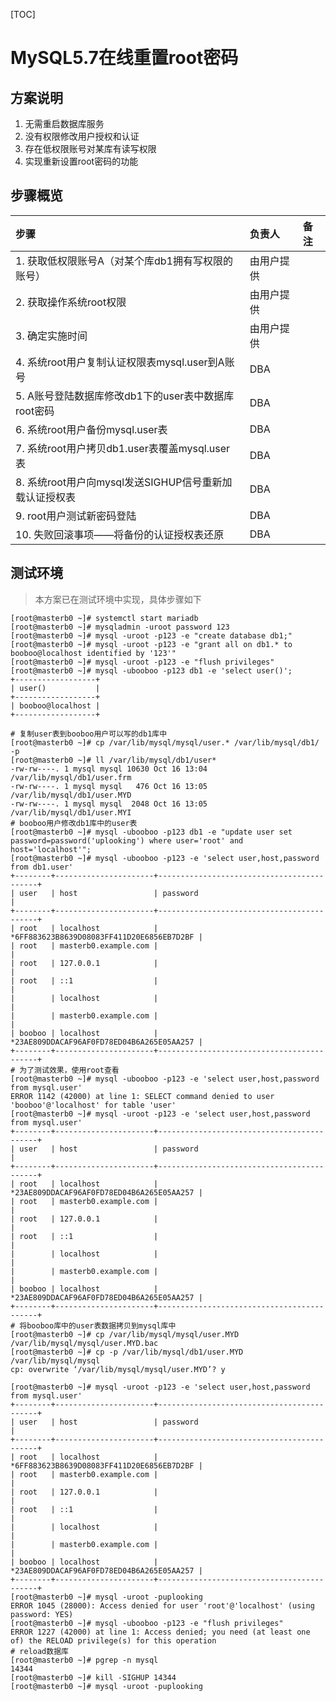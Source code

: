 

[TOC]

# MySQL5.7在线重置root密码



## 方案说明

1. 无需重启数据库服务
2. 没有权限修改用户授权和认证
3. 存在低权限账号对某库有读写权限
4. 实现重新设置root密码的功能

## 步骤概览

| 步骤                                                   | 负责人     | 备注 |
| :----------------------------------------------------- | :--------- | :--- |
| 1. 获取低权限账号A（对某个库db1拥有写权限的账号）      | 由用户提供 |      |
| 2. 获取操作系统root权限                                | 由用户提供 |      |
| 3. 确定实施时间                                        | 由用户提供 |      |
| 4. 系统root用户复制认证权限表mysql.user到A账号         | DBA        |      |
| 5. A账号登陆数据库修改db1下的user表中数据库root密码    | DBA        |      |
| 6. 系统root用户备份mysql.user表                        | DBA        |      |
| 7. 系统root用户拷贝db1.user表覆盖mysql.user表          | DBA        |      |
| 8. 系统root用户向mysql发送SIGHUP信号重新加载认证授权表 | DBA        |      |
| 9. root用户测试新密码登陆                              | DBA        |      |
| 10. 失败回滚事项——将备份的认证授权表还原               | DBA        |      |

## 测试环境

> 本方案已在测试环境中实现，具体步骤如下

```
[root@masterb0 ~]# systemctl start mariadb
[root@masterb0 ~]# mysqladmin -uroot password 123
[root@masterb0 ~]# mysql -uroot -p123 -e "create database db1;"
[root@masterb0 ~]# mysql -uroot -p123 -e "grant all on db1.* to booboo@localhost identified by '123'"
[root@masterb0 ~]# mysql -uroot -p123 -e "flush privileges"
[root@masterb0 ~]# mysql -ubooboo -p123 db1 -e 'select user()';
+------------------+
| user()           |
+------------------+
| booboo@localhost |
+------------------+

# 复制user表到booboo用户可以写的db1库中
[root@masterb0 ~]# cp /var/lib/mysql/mysql/user.* /var/lib/mysql/db1/ -p
[root@masterb0 ~]# ll /var/lib/mysql/db1/user*
-rw-rw----. 1 mysql mysql 10630 Oct 16 13:04 /var/lib/mysql/db1/user.frm
-rw-rw----. 1 mysql mysql   476 Oct 16 13:05 /var/lib/mysql/db1/user.MYD
-rw-rw----. 1 mysql mysql  2048 Oct 16 13:05 /var/lib/mysql/db1/user.MYI
# booboo用户修改db1库中的user表
[root@masterb0 ~]# mysql -ubooboo -p123 db1 -e "update user set password=password('uplooking') where user='root' and host='localhost'";
[root@masterb0 ~]# mysql -ubooboo -p123 -e 'select user,host,password from db1.user'
+--------+----------------------+-------------------------------------------+
| user   | host                 | password                                  |
+--------+----------------------+-------------------------------------------+
| root   | localhost            | *6FF883623B8639D08083FF411D20E6856EB7D2BF |
| root   | masterb0.example.com |                                           |
| root   | 127.0.0.1            |                                           |
| root   | ::1                  |                                           |
|        | localhost            |                                           |
|        | masterb0.example.com |                                           |
| booboo | localhost            | *23AE809DDACAF96AF0FD78ED04B6A265E05AA257 |
+--------+----------------------+-------------------------------------------+
# 为了测试效果，使用root查看
[root@masterb0 ~]# mysql -ubooboo -p123 -e 'select user,host,password from mysql.user'
ERROR 1142 (42000) at line 1: SELECT command denied to user 'booboo'@'localhost' for table 'user'
[root@masterb0 ~]# mysql -uroot -p123 -e 'select user,host,password from mysql.user'
+--------+----------------------+-------------------------------------------+
| user   | host                 | password                                  |
+--------+----------------------+-------------------------------------------+
| root   | localhost            | *23AE809DDACAF96AF0FD78ED04B6A265E05AA257 |
| root   | masterb0.example.com |                                           |
| root   | 127.0.0.1            |                                           |
| root   | ::1                  |                                           |
|        | localhost            |                                           |
|        | masterb0.example.com |                                           |
| booboo | localhost            | *23AE809DDACAF96AF0FD78ED04B6A265E05AA257 |
+--------+----------------------+-------------------------------------------+
# 将booboo库中的user表数据拷贝到mysql库中
[root@masterb0 ~]# cp /var/lib/mysql/mysql/user.MYD /var/lib/mysql/mysql/user.MYD.bac
[root@masterb0 ~]# cp -p /var/lib/mysql/db1/user.MYD /var/lib/mysql/mysql
cp: overwrite ‘/var/lib/mysql/mysql/user.MYD’? y

[root@masterb0 ~]# mysql -uroot -p123 -e 'select user,host,password from mysql.user'
+--------+----------------------+-------------------------------------------+
| user   | host                 | password                                  |
+--------+----------------------+-------------------------------------------+
| root   | localhost            | *6FF883623B8639D08083FF411D20E6856EB7D2BF |
| root   | masterb0.example.com |                                           |
| root   | 127.0.0.1            |                                           |
| root   | ::1                  |                                           |
|        | localhost            |                                           |
|        | masterb0.example.com |                                           |
| booboo | localhost            | *23AE809DDACAF96AF0FD78ED04B6A265E05AA257 |
+--------+----------------------+-------------------------------------------+
[root@masterb0 ~]# mysql -uroot -puplooking
ERROR 1045 (28000): Access denied for user 'root'@'localhost' (using password: YES)
[root@masterb0 ~]# mysql -ubooboo -p123 -e "flush privileges"
ERROR 1227 (42000) at line 1: Access denied; you need (at least one of) the RELOAD privilege(s) for this operation
# reload数据库
[root@masterb0 ~]# pgrep -n mysql
14344
[root@masterb0 ~]# kill -SIGHUP 14344
[root@masterb0 ~]# mysql -uroot -puplooking 
```
